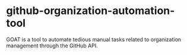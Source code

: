# github-organization-automation-tool

GOAT is a tool to automate tedious manual tasks related to organization management through the GitHub API.
